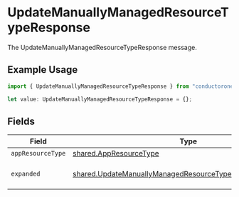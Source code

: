 # UpdateManuallyManagedResourceTypeResponse

The UpdateManuallyManagedResourceTypeResponse message.

## Example Usage

```typescript
import { UpdateManuallyManagedResourceTypeResponse } from "conductorone-sdk-typescript/sdk/models/shared";

let value: UpdateManuallyManagedResourceTypeResponse = {};
```

## Fields

| Field                                                                                                                                         | Type                                                                                                                                          | Required                                                                                                                                      | Description                                                                                                                                   |
| --------------------------------------------------------------------------------------------------------------------------------------------- | --------------------------------------------------------------------------------------------------------------------------------------------- | --------------------------------------------------------------------------------------------------------------------------------------------- | --------------------------------------------------------------------------------------------------------------------------------------------- |
| `appResourceType`                                                                                                                             | [shared.AppResourceType](../../../sdk/models/shared/appresourcetype.md)                                                                       | :heavy_minus_sign:                                                                                                                            | N/A                                                                                                                                           |
| `expanded`                                                                                                                                    | [shared.UpdateManuallyManagedResourceTypeResponseExpanded](../../../sdk/models/shared/updatemanuallymanagedresourcetyperesponseexpanded.md)[] | :heavy_minus_sign:                                                                                                                            | The expanded field.                                                                                                                           |